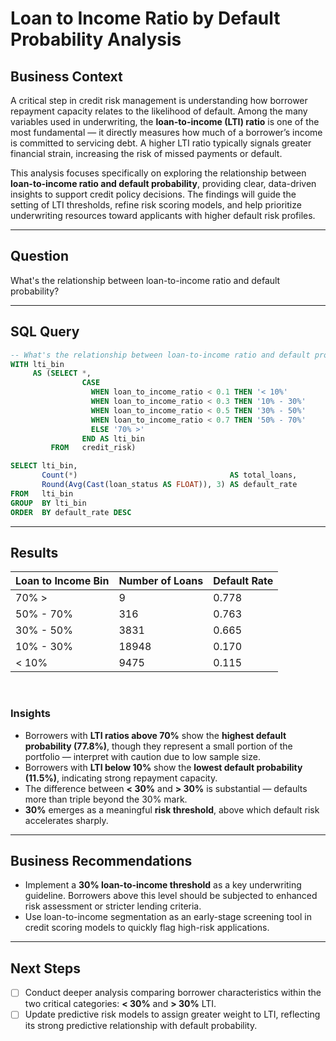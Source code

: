 # Loan to Income Ratio by Default Probability Analysis

## **Business Context**

A critical step in credit risk management is understanding how borrower repayment capacity relates to the likelihood of default. Among the many variables used in underwriting, the **loan-to-income (LTI) ratio** is one of the most fundamental — it directly measures how much of a borrower’s income is committed to servicing debt. A higher LTI ratio typically signals greater financial strain, increasing the risk of missed payments or default.

This analysis focuses specifically on exploring the relationship between **loan-to-income ratio and default probability**, providing clear, data-driven insights to support credit policy decisions. The findings will guide the setting of LTI thresholds, refine risk scoring models, and help prioritize underwriting resources toward applicants with higher default risk profiles.

---

## **Question**

What's the relationship between loan-to-income ratio and default probability?

---

## **SQL Query**

```sql
-- What's the relationship between loan-to-income ratio and default probability?
WITH lti_bin
     AS (SELECT *,
                CASE
                  WHEN loan_to_income_ratio < 0.1 THEN '< 10%'
                  WHEN loan_to_income_ratio < 0.3 THEN '10% - 30%'
                  WHEN loan_to_income_ratio < 0.5 THEN '30% - 50%'
                  WHEN loan_to_income_ratio < 0.7 THEN '50% - 70%'
                  ELSE '70% >'
                END AS lti_bin
         FROM   credit_risk)

SELECT lti_bin,
       Count(*)                                  AS total_loans,
       Round(Avg(Cast(loan_status AS FLOAT)), 3) AS default_rate
FROM   lti_bin
GROUP  BY lti_bin
ORDER  BY default_rate DESC 
```

---

## **Results**

| **Loan to Income Bin** | **Number of Loans** | **Default Rate** |
| ---------------------- | ------------------- | ---------------- |
| 70% >                  | 9                   | 0.778            |
| 50% - 70%              | 316                 | 0.763            |
| 30% - 50%              | 3831                | 0.665            |
| 10% - 30%              | 18948               | 0.170            |
| < 10%                  | 9475                | 0.115            |

</br>

### **Insights**

* Borrowers with **LTI ratios above 70%** show the **highest default probability (77.8%)**, though they represent a small portion of the portfolio — interpret with caution due to low sample size.
* Borrowers with **LTI below 10%** show the **lowest default probability (11.5%)**, indicating strong repayment capacity.
* The difference between **< 30%** and **> 30%** is substantial — defaults more than triple beyond the 30% mark.
* **30%** emerges as a meaningful **risk threshold**, above which default risk accelerates sharply.

---

## **Business Recommendations**

* Implement a **30% loan-to-income threshold** as a key underwriting guideline. Borrowers above this level should be subjected to enhanced risk assessment or stricter lending criteria.
* Use loan-to-income segmentation as an early-stage screening tool in credit scoring models to quickly flag high-risk applications.

---

## **Next Steps**

* [ ] Conduct deeper analysis comparing borrower characteristics within the two critical categories: **< 30%** and **> 30%** LTI.
* [ ] Update predictive risk models to assign greater weight to LTI, reflecting its strong predictive relationship with default probability.
